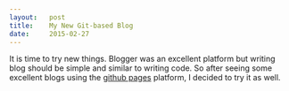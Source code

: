 ```yaml
---
layout:   post
title:    My New Git-based Blog
date:     2015-02-27
---
```


It is time to try new things. Blogger was an excellent platform but writing
blog should be simple and similar to writing code. So after seeing some
excellent blogs using the [github pages](https://pages.github.com/) platform,
I decided to try it as well.
